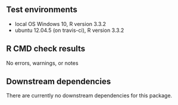 ## Test environments
* local OS Windows 10, R version 3.3.2
* ubuntu 12.04.5 (on travis-ci), R version 3.3.2

## R CMD check results
No errors, warnings, or notes

## Downstream dependencies
There are currently no downstream dependencies for this package.
